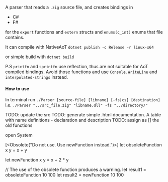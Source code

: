 
A parser that reads a `.zig` source file, and creates bindings in
- C#
- F#

for the `export` functions and `extern` structs and `enums(c_int)` enums that file contains.

It can compile with NativeAoT
`dotnet publish -c Release -r linux-x64`

or simple build with `dotnet build`

P.S
`printfn` and `sprintfn` use reflection, thus are not suitable for AoT compiled bindings.
Avoid those functions and use `Console.WriteLine` and `interpolated-strings` instead.

#### How to use
In terminal run `./Parser [source-file] [libname] [-fs|cs] [destination]`
i.e. `./Parser "../src_file.zig" "libname.dll" -fs "../directory/"` 


TODO: update the src 
TODO: generate simple .html documentation. A table with name definitions - declaration and description
TODO: assign as [<Obsolete>] the old functions


open System

[<Obsolete("Do not use. Use newFunction instead.")>]
let obsoleteFunction x y =
  x + y

let newFunction x y =
  x + 2 * y

// The use of the obsolete function produces a warning.
let result1 = obsoleteFunction 10 100
let result2 = newFunction 10 100
